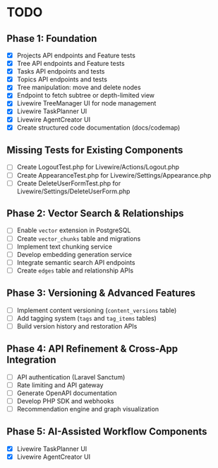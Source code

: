 # TODO

## Phase 1: Foundation
- [x] Projects API endpoints and Feature tests
- [x] Tree API endpoints and Feature tests
- [x] Tasks API endpoints and tests
- [x] Topics API endpoints and tests
- [x] Tree manipulation: move and delete nodes
- [x] Endpoint to fetch subtree or depth-limited view
- [x] Livewire TreeManager UI for node management
- [x] Livewire TaskPlanner UI
- [x] Livewire AgentCreator UI
- [x] Create structured code documentation (docs/codemap)

## Missing Tests for Existing Components
- [ ] Create LogoutTest.php for Livewire/Actions/Logout.php
- [ ] Create AppearanceTest.php for Livewire/Settings/Appearance.php
- [ ] Create DeleteUserFormTest.php for Livewire/Settings/DeleteUserForm.php

## Phase 2: Vector Search & Relationships
- [ ] Enable `vector` extension in PostgreSQL
- [ ] Create `vector_chunks` table and migrations
- [ ] Implement text chunking service
- [ ] Develop embedding generation service
- [ ] Integrate semantic search API endpoints
- [ ] Create `edges` table and relationship APIs

## Phase 3: Versioning & Advanced Features
- [ ] Implement content versioning (`content_versions` table)
- [ ] Add tagging system (`tags` and `tag_items` tables)
- [ ] Build version history and restoration APIs

## Phase 4: API Refinement & Cross-App Integration
- [ ] API authentication (Laravel Sanctum)
- [ ] Rate limiting and API gateway
- [ ] Generate OpenAPI documentation
- [ ] Develop PHP SDK and webhooks
- [ ] Recommendation engine and graph visualization

## Phase 5: AI-Assisted Workflow Components
- [x] Livewire TaskPlanner UI
- [x] Livewire AgentCreator UI